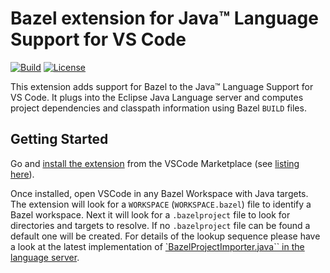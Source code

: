 # Bazel extension for Java™️ Language Support for VS Code

[![Build](https://github.com/salesforce/bazel-vscode-java/actions/workflows/ci.yml/badge.svg)](https://github.com/salesforce/bazel-vscode-java/actions/workflows/ci.yml)
[![License](https://img.shields.io/github/license/salesforce/bazel-vscode-java?style=for-the-badge)](https://github.com/salesforce/bazel-vscode-java/blob/master/LICENSE)

This extension adds support for Bazel to the Java™️ Language Support for VS Code.
It plugs into the Eclipse Java Language server and computes project dependencies and classpath information using Bazel `BUILD` files.

## Getting Started

Go and [install the extension](vscode:extension/BazelBuild.vscode-bazel) from the VSCode Marketplace (see [listing here](https://marketplace.visualstudio.com/items?itemName=sfdc.bazel-vscode-java)).

Once installed, open VSCode in any Bazel Workspace with Java targets.
The extension will look for a `WORKSPACE` (`WORKSPACE.bazel`) file to identify a Bazel workspace.
Next it will look for a `.bazelproject` file to look for directories and targets to resolve.
If no `.bazelproject` file can be found a default one will be created.
For details of the lookup sequence please have a look at the latest implementation of [`BazelProjectImporter.java`` in the language server](https://github.com/salesforce/bazel-eclipse/blob/0f526c8bd9cf970c4720240314b898218447ddc1/bundles/com.salesforce.bazel.eclipse.jdtls/src/main/java/com/salesforce/bazel/eclipse/jdtls/managers/BazelProjectImporter.java#L108).


